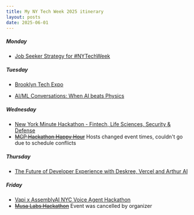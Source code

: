 ```yaml
---
title: My NY Tech Week 2025 itinerary
layout: posts
date: 2025-06-01
---
```

##### Monday 

- [Job Seeker Strategy for #NYTechWeek](https://partiful.com/e/rpy654ELx92JAFFZLENY)

##### Tuesday 

- [Brooklyn Tech Expo](https://lu.ma/pe17h9z9) 

- [AI/ML Conversations: When AI beats Physics](https://meetu.ps/e/NSMYM/11sPK1/i)
##### Wednesday 

- [New York Minute Hackathon - Fintech, Life Sciences, Security & Defense](https://lu.ma/0gf802m3?tk=4bFWI1)
- ~~[MCP Hackathon Happy Hour](https://partiful.com/e/vBtGgC3WurF9XDq0jxtO)~~ Hosts changed event times, couldn't go due to schedule conflicts 

##### Thursday 

- [The Future of Developer Experience with Deskree, Vercel and Arthur AI](https://partiful.com/e/stBbP5zn9Js1LVov4Mf2)

##### Friday 

- [Vapi x AssemblyAI NYC Voice Agent Hackathon](https://partiful.com/e/dX9OkgFK32u9TC5iwaw9)
- ~~[Musa Labs Hackathon](https://partiful.com/e/vOQ305jM3tokj9RWeQRL)~~ Event was cancelled by organizer 